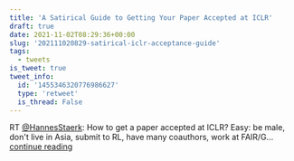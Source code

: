 ```yaml
---
title: 'A Satirical Guide to Getting Your Paper Accepted at ICLR'
draft: true
date: 2021-11-02T08:29:36+00:00
slug: '202111020829-satirical-iclr-acceptance-guide'
tags:
  - tweets
is_tweet: true
tweet_info:
  id: '1455346320776986627'
  type: 'retweet'
  is_thread: False
---
```




RT [@HannesStaerk](https://x.com/HannesStaerk): How to get a paper accepted at ICLR?
Easy: be male, don't live in Asia, submit to RL, have many coauthors, work at FAIR/G… [continue reading](https://x.com/sytelus/status/1455346320776986627)

